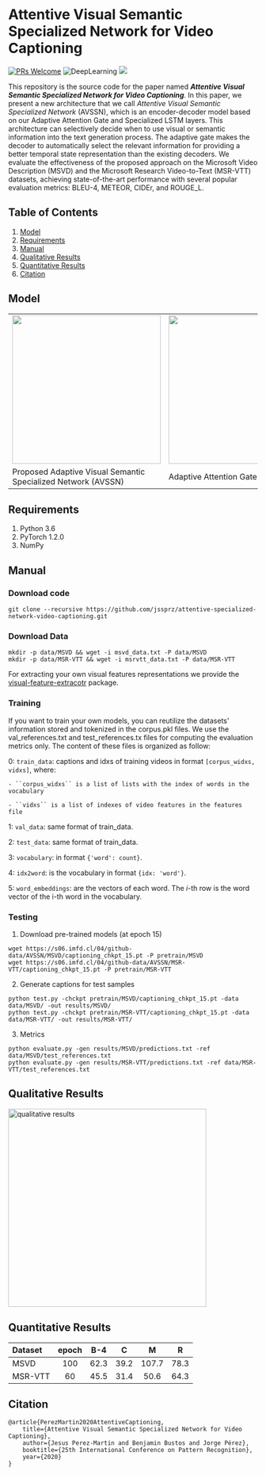 # Attentive Visual Semantic Specialized Network for Video Captioning

[![PRs Welcome](https://img.shields.io/badge/PRs-welcome-brightgreen.svg?style=flat-square)](http://makeapullrequest.com) 
![DeepLearning](https://img.shields.io/badge/VideoCaptioning-DeepLearning-orange)
![](https://img.shields.io/badge/ICPRpaper-SourceCode-yellow)

This repository is the source code for the paper named ***Attentive Visual Semantic Specialized Network for Video Captioning***.
In this paper, we present a new architecture that we call *Attentive Visual Semantic Specialized Network* (AVSSN), which is an encoder-decoder model based on our Adaptive Attention Gate and Specialized LSTM layers. 
This architecture can selectively decide when to use visual or semantic information into the text generation process. 
The adaptive gate makes the decoder to automatically select the relevant information for providing a better temporal state representation than the existing decoders. 
We evaluate the effectiveness of the proposed approach on the Microsoft Video Description (MSVD) and the Microsoft Research Video-to-Text (MSR-VTT) datasets, achieving state-of-the-art performance with several popular evaluation metrics: BLEU-4, METEOR, CIDEr, and ROUGE_L.

## Table of Contents
1. [Model](#model)
2. [Requirements](#requirements)
3. [Manual](#manual)
4. [Qualitative Results](#qualitative)
5. [Quantitative Results](#quantitative)
7. [Citation](#citation)

## <a name="model"></a>Model

<table>
  <tr>
    <td style="text-align: center;"><img src="https://users.dcc.uchile.cl/~jeperez/media/2020/AVSSN_s-lstm-model.png" height=300></td>
    <td style="text-align: center;"><img src="https://users.dcc.uchile.cl/~jeperez/media/2020/AVSSN_adaptive-fusion.png" height=300></td>
  </tr>
  <tr>
    <td>Proposed  Adaptive  Visual  Semantic  Specialized  Network  (AVSSN)</td>
    <td>Adaptive Attention Gate</td>
  </tr>
 </table>

## <a name="requirements"></a>Requirements
1. Python 3.6
2. PyTorch 1.2.0
4. NumPy

## <a name="manual"></a>Manual
### Download code
```
git clone --recursive https://github.com/jssprz/attentive-specialized-network-video-captioning.git
```

### Download Data

```
mkdir -p data/MSVD && wget -i msvd_data.txt -P data/MSVD
mkdir -p data/MSR-VTT && wget -i msrvtt_data.txt -P data/MSR-VTT
```

For extracting your own visual features representations we provide the [visual-feature-extracotr](https://github.com/jssprz/video-features-extractor) package.


### Training

If you want to train your own models, you can reutilize the datasets' information stored and tokenized in the corpus.pkl files. We use the val_references.txt and test_references.tx files for computing the evaluation metrics only.
The content of these files is organized as follow:

0: ``train_data``: captions and idxs of training videos in format ``[corpus_widxs, vidxs]``, where:
	
	- ``corpus_widxs`` is a list of lists with the index of words in the vocabulary
	
	- ``vidxs`` is a list of indexes of video features in the features file

1: ``val_data``: same format of train_data.

2: ``test_data``: same format of train_data.

3: ``vocabulary``: in format ``{'word': count}``.

4: ``idx2word``: is the vocabulary in format ``{idx: 'word'}``.

5: ``word_embeddings``: are the vectors of each word. The *i*-th row is the word vector of the i-th word in the vocabulary.


### Testing

1. Download pre-trained models (at epoch 15)

```
wget https://s06.imfd.cl/04/github-data/AVSSN/MSVD/captioning_chkpt_15.pt -P pretrain/MSVD
wget https://s06.imfd.cl/04/github-data/AVSSN/MSR-VTT/captioning_chkpt_15.pt -P pretrain/MSR-VTT
```

2. Generate captions for test samples

```
python test.py -chckpt pretrain/MSVD/captioning_chkpt_15.pt -data data/MSVD/ -out results/MSVD/
python test.py -chckpt pretrain/MSR-VTT/captioning_chkpt_15.pt -data data/MSR-VTT/ -out results/MSR-VTT/
```

3. Metrics

```
python evaluate.py -gen results/MSVD/predictions.txt -ref data/MSVD/test_references.txt
python evaluate.py -gen results/MSR-VTT/predictions.txt -ref data/MSR-VTT/test_references.txt
```

## <a name="qualitative"></a>Qualitative Results
<img src="https://users.dcc.uchile.cl/~jeperez/media/2020/AVSSN_examples.png" alt="qualitative results" height="400"/>

## <a name="quantitative"></a>Quantitative Results

| Dataset | epoch    | B-4      | C        | M        | R        
| :------ | :------: | :------: | :------: | :------: | :------:
|MSVD     | 100      | 62.3     | 39.2     | 107.7    | 78.3
|MSR-VTT  | 60       | 45.5     | 31.4     | 50.6     | 64.3

## <a name="citation"></a>Citation

```
@article{PerezMartin2020AttentiveCaptioning,
	title={Attentive Visual Semantic Specialized Network for Video Captioning},
	author={Jesus Perez-Martin and Benjamin Bustos and Jorge Pérez},
	booktitle={25th International Conference on Pattern Recognition},
	year={2020}
}
```
